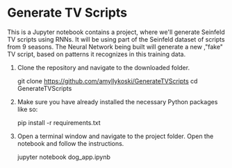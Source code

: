 # Generate TV Scripts

This is a Jupyter notebook contains a project, where we'll generate Seinfeld TV scripts using RNNs. It will be using part of the Seinfeld dataset of scripts from 9 seasons. The Neural Network being built will generate a new ,"fake" TV script, based on patterns it recognizes in this training data.

1.  Clone the repository and navigate to the downloaded folder.

    git clone https://github.com/amyllykoski/GenerateTVScripts
    cd GenerateTVScripts

2.  Make sure you have already installed the necessary Python packages like so:

    pip install -r requirements.txt

3.  Open a terminal window and navigate to the project folder. Open the notebook and follow the instructions.

    jupyter notebook dog_app.ipynb
